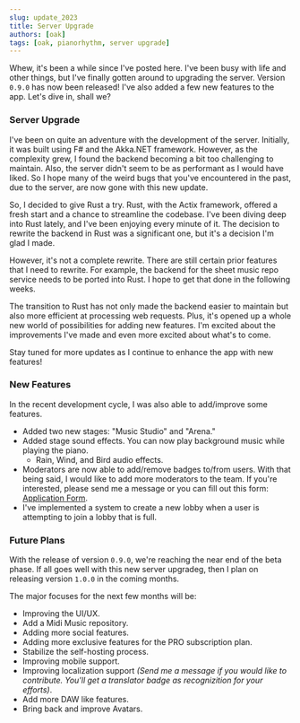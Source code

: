 ```yaml
---
slug: update_2023
title: Server Upgrade
authors: [oak]
tags: [oak, pianorhythm, server upgrade]
---
```


Whew, it's been a while since I've posted here. I've been busy with life and other things, but I've finally gotten around to upgrading the server. Version `0.9.0` has now been released! I've also added a few new features to the app. Let's dive in, shall we?

### Server Upgrade
I've been on quite an adventure with the development of the server. Initially, it was built using F# and the Akka.NET framework. However, as the complexity grew, I found the backend becoming a bit too challenging to maintain. Also, the server didn't seem to be as performant as I would have liked. So I hope many of the weird bugs that you've encountered in the past, due to the server, are now gone with this new update.

So, I decided to give Rust a try. Rust, with the Actix framework, offered a fresh start and a chance to streamline the codebase. I've been diving deep into Rust lately, and I've been enjoying every minute of it. The decision to rewrite the backend in Rust was a significant one, but it's a decision I'm glad I made.

However, it's not a complete rewrite. There are still certain prior features that I need to rewrite. For example, the backend for the sheet music repo service needs to be ported into Rust. I hope to get that done in the following weeks.

The transition to Rust has not only made the backend easier to maintain but also more efficient at processing web requests. Plus, it's opened up a whole new world of possibilities for adding new features. I'm excited about the improvements I've made and even more excited about what's to come.

Stay tuned for more updates as I continue to enhance the app with new features!

### New Features

In the recent development cycle, I was also able to add/improve some features.

- Added two new stages: "Music Studio" and "Arena."
- Added stage sound effects. You can now play background music while playing the piano.
  - Rain, Wind, and Bird audio effects.
- Moderators are now able to add/remove badges to/from users. With that being said, I would like to add more moderators to the team. If you're interested, please send me a message or you can fill out this form: [Application Form](https://form.jotform.com/240056814147150).
-  I've implemented a system to create a new lobby when a user is attempting to join a lobby that is full.

### Future Plans

With the release of version `0.9.0`, we're reaching the near end of the beta phase. If all goes well with this new server upgradeg, then I plan on releasing version `1.0.0` in the coming months.

The major focuses for the next few months will be:
- Improving the UI/UX.
- Add a Midi Music repository.
- Adding more social features.
- Adding more exclusive features for the PRO subscription plan.
- Stabilize the self-hosting process.
- Improving mobile support.
- Improving localization support _(Send me a message if you would like to contribute. You'll get a translator badge as recognizition for your efforts)_.
- Add more DAW like features.
- Bring back and improve Avatars.